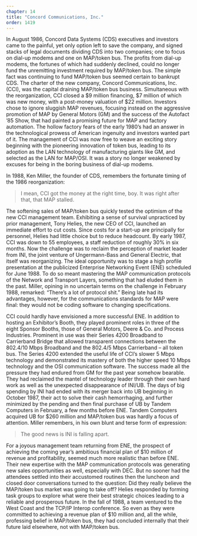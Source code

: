 ```yaml
---
chapter: 14
title: "Concord Communications, Inc."
order: 1419
---
```


In August 1986, Concord Data Systems (CDS) executives and investors came to the painful, yet only option left to save the company, and signed stacks of legal documents dividing CDS into two companies; one to focus on dial-up modems and one on MAP/token bus. The profits from dial-up modems, the fortunes of which had suddenly declined, could no longer fund the unremitting investment required by MAP/token bus. The simple fact was continuing to fund MAP/token bus seemed certain to bankrupt CDS. The charter of the new company, Concord Communications, Inc. (CCI), was the capital draining MAP/token bus business. Simultaneous with the reorganization, CCI closed a $9 million financing, $7 million of which was new money, with a post-money valuation of $22 million. Investors chose to ignore sluggish MAP revenues, focusing instead on the aggressive promotion of MAP by General Motors (GM) and the success of the Autofact ’85 Show, that had painted a promising future for MAP and factory automation. The hollow factory fears of the early 1980’s had an answer in the technological prowess of American ingenuity and investors wanted part of it. The management of CCI was now free to weave an exciting story beginning with the pioneering innovation of token bus, leading to its adoption as the LAN technology of manufacturing giants like GM, and selected as the LAN for MAP/OSI. It was a story no longer weakened by excuses for being in the boring business of dial-up modems.

In 1988, Ken Miller, the founder of CDS, remembers the fortunate timing of the 1986 reorganization:

>I mean, CCI got the money at the right time, boy. It was right after that, that MAP stalled.

The softening sales of MAP/token bus quickly tested the optimism of the new CCI management team. Exhibiting a sense of survival unpracticed by prior management, Tony Helies, the new CEO of CCI, launched an immediate effort to cut costs. Since costs for a start-up are principally for personnel, Helies had little choice but to reduce headcount. By early 1987, CCI was down to 55 employees, a staff reduction of roughly 30% in six months. Now the challenge was to reclaim the perception of market leader from INI, the joint venture of Ungermann-Bass and General Electric, that itself was reorganizing. The ideal opportunity was to stage a high profile presentation at the publicized Enterprise Networking Event (ENE) scheduled for June 1988. To do so meant mastering the MAP communication protocols of the Network and Transport Layers, something that had eluded them in the past. Miller, opining in no uncertain terms on the challenge in February 1988, remarked: “There’s a lot of protocol shit.” Being late had its advantages, however, for the communications standards for MAP were final: they would not be coding software to changing specifications.

CCI could hardly have envisioned a more successful ENE. In addition to hosting an Exhibitor’s Booth, they played prominent roles in three of the eight Sponsor Booths, those of General Motors, Deere & Co. and Process Industries. Prominent in use was their Series 4200 Broadband to Carrierband Bridge that allowed transparent connections between the 802.4/10 Mbps Broadband and the 802.4/5 Mbps Carrierband – all token bus. The Series 4200 extended the useful life of CCI’s slower 5 Mbps technology and demonstrated its mastery of both the higher speed 10 Mbps technology and the OSI communication software. The success made all the pressure they had endured from GM for the past year somehow bearable. They had reclaimed the mantel of technology leader through their own hard work as well as the unexpected disappearance of INI/UB. The days of big spending by INI had ended with its merger back into UB beginning in October 1987, their act to solve their cash hemorrhaging, and further minimized by the pending and then final purchase of UB by Tandem Computers in February, a few months before ENE. Tandem Computers acquired UB for $260 million and MAP/token bus was hardly a focus of attention. Miller remembers, in his own blunt and terse form of expression:

>The good news is INI is falling apart.

For a joyous management team returning from ENE, the prospect of achieving the coming year’s ambitious financial plan of $10 million of revenue and profitability, seemed much more realistic than before ENE. Their new expertise with the MAP communication protocols was generating new sales opportunities as well, especially with DEC. But no sooner had the attendees settled into their accustomed routines then the luncheon and closed door conversations turned to the question: Did they really believe the MAP/token bus market was going to take off? Helies responded by forming task groups to explore what were their best strategic choices leading to a reliable and prosperous future. In the fall of 1988, a team ventured to the West Coast and the TCP/IP Interop conference. So even as they were committed to achieving a revenue plan of $10 million and, all the while, professing belief in MAP/token bus, they had concluded internally that their future laid elsewhere, not with MAP/token bus.
